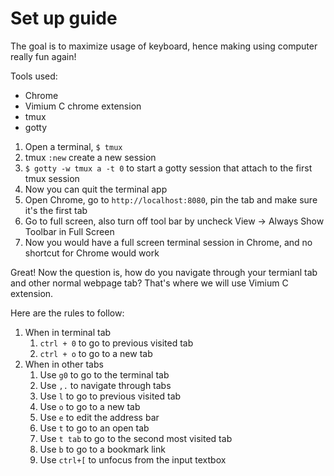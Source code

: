 # Set up guide

The goal is to maximize usage of keyboard, hence making using computer really fun again!

Tools used:

- Chrome
- Vimium C chrome extension
- tmux
- gotty

1. Open a terminal, `$ tmux`
1. tmux `:new` create a new session
1. `$ gotty -w tmux a -t 0` to start a gotty session that attach to the first tmux session
1. Now you can quit the terminal app
1. Open Chrome, go to `http://localhost:8080`, pin the tab and make sure it's the first tab
1. Go to full screen, also turn off tool bar by uncheck View -> Always Show Toolbar in Full Screen
1. Now you would have a full screen terminal session in Chrome, and no shortcut for Chrome would work

Great! Now the question is, how do you navigate through your termianl tab and other normal webpage tab? That's where we will use Vimium C extension.

Here are the rules to follow:
1. When in terminal tab
    1. `ctrl + 0` to go to previous visited tab
    1. `ctrl + o` to go to a new tab
1. When in other tabs
    1. Use `g0` to go to the terminal tab
    1. Use `,.` to navigate through tabs
    1. Use `l` to go to previous visited tab
    1. Use `o` to go to a new tab
    1. Use `e` to edit the address bar
    1. Use `t` to go to an open tab
    1. Use `t tab` to go to the second most visited tab
    1. Use `b` to go to a bookmark link
    1. Use `ctrl+[` to unfocus from the input textbox
